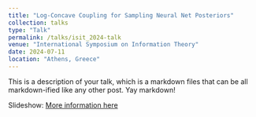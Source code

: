 ```yaml
---
title: "Log-Concave Coupling for Sampling Neural Net Posteriors"
collection: talks
type: "Talk"
permalink: /talks/isit_2024-talk
venue: "International Symposium on Information Theory"
date: 2024-07-11
location: "Athens, Greece"
---
```


This is a description of your talk, which is a markdown files that can be all markdown-ified like any other post. Yay markdown!

Slideshow: [More information here](/assets/pdf/test_pres_ISIT.pdf)
